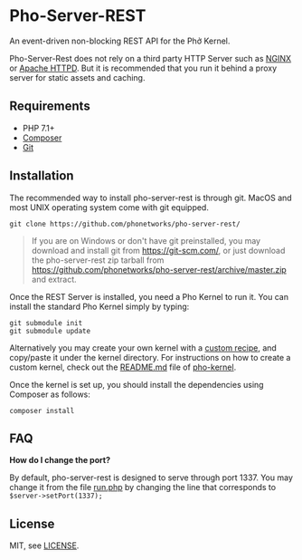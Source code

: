 # Pho-Server-REST

An event-driven non-blocking REST API for the Phở Kernel.

Pho-Server-Rest does not rely on a third party HTTP Server such as [NGINX](https://nginx.org/en/) or [Apache HTTPD](https://httpd.apache.org/). But it is recommended that you run it behind a proxy server for static assets and caching.

## Requirements

* PHP 7.1+
* [Composer](https://getcomposer.org/)
* [Git](https://git-scm.com/)

## Installation

The recommended way to install pho-server-rest is through git. MacOS and most UNIX operating system come with git equipped.

```git clone https://github.com/phonetworks/pho-server-rest/```

> If you are on Windows or don't have git preinstalled, you may download and install git from https://git-scm.com/, 
> or just download the pho-server-rest zip tarball from https://github.com/phonetworks/pho-server-rest/archive/master.zip 
> and extract.

Once the REST Server is installed, you need a Pho Kernel to run it. You can install the standard Pho Kernel simply by typing:

```
git submodule init
git submodule update
```

Alternatively you may create your own kernel with a [custom recipe](https://github.com/pho-recipes), and copy/paste it under the kernel directory. For instructions on how to create a custom kernel, check out the [README.md](https://github.com/phonetworks/pho-kernel/blob/master/README.md) file of [pho-kernel](https://github.com/phonetworks/pho-kernel/).

Once the kernel is set up, you should install the dependencies using Composer as follows:

```composer install```

## FAQ

**How do I change the port?**

By default, pho-server-rest is designed to serve through port 1337. You may change it from the file [run.php](https://github.com/phonetworks/pho-server-rest/blob/master/run.php) by changing the line that corresponds to ```$server->setPort(1337);```

## License

MIT, see [LICENSE](https://github.com/phonetworks/pho-microkernel/blob/master/LICENSE).
